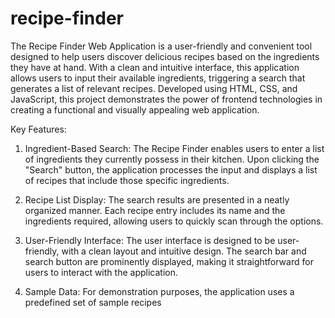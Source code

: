 # recipe-finder
The Recipe Finder Web Application is a user-friendly and convenient tool designed to help users discover delicious recipes based on the ingredients they have at hand. With a clean and intuitive interface, this application allows users to input their available ingredients, triggering a search that generates a list of relevant recipes. Developed using HTML, CSS, and JavaScript, this project demonstrates the power of frontend technologies in creating a functional and visually appealing web application.

Key Features:

1. Ingredient-Based Search: The Recipe Finder enables users to enter a list of ingredients they currently possess in their kitchen. Upon 
   clicking the "Search" button, the application processes the input and displays a list of recipes that include those specific ingredients.

2. Recipe List Display: The search results are presented in a neatly organized manner. Each recipe entry includes its name and the 
   ingredients required, allowing users to quickly scan through the options.

3. User-Friendly Interface: The user interface is designed to be user-friendly, with a clean layout and intuitive design. The search bar 
   and search button are prominently displayed, making it straightforward for users to interact with the application.

4. Sample Data: For demonstration purposes, the application uses a predefined set of sample recipes
